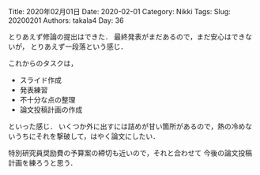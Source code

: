 ﻿Title: 2020年02月01日
Date: 2020-02-01
Category: Nikki
Tags: 
Slug: 20200201
Authors: takala4
Day: 36



とりあえず修論の提出はできた．
最終発表がまだあるので，まだ安心はできないが，
とりあえず一段落という感じ．


これからのタスクは，

* スライド作成
* 発表練習
* 不十分な点の整理
* 論文投稿計画の作成


といった感じ．
いくつか外に出すには詰めが甘い箇所があるので，熱の冷めないうちにそれを撃破して，はやく論文にしたい．


特別研究員奨励費の予算案の締切も近いので，それと合わせて
今後の論文投稿計画を練ろうと思う．